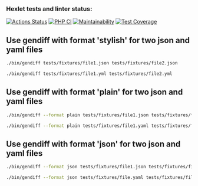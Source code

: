 ### Hexlet tests and linter status:
[![Actions Status](https://github.com/StanislavShein/php-project-48/workflows/hexlet-check/badge.svg)](https://github.com/StanislavShein/php-project-48/actions)
[![PHP CI](https://github.com/StanislavShein/php-project-48/actions/workflows/phpci.yml/badge.svg)](https://github.com/StanislavShein/php-project-48/actions/workflows/phpci.yml)
[![Maintainability](https://api.codeclimate.com/v1/badges/c43a112720a0fab650a6/maintainability)](https://codeclimate.com/github/StanislavShein/php-project-48/maintainability)
[![Test Coverage](https://api.codeclimate.com/v1/badges/c43a112720a0fab650a6/test_coverage)](https://codeclimate.com/github/StanislavShein/php-project-48/test_coverage)

## Use gendiff with format 'stylish' for two json and yaml files
```sh
./bin/gendiff tests/fixtures/file1.json tests/fixtures/file2.json
```
```sh
./bin/gendiff tests/fixtures/file1.yml tests/fixtures/file2.yml
```

## Use gendiff with format 'plain' for two json and yaml files
```sh
./bin/gendiff --format plain tests/fixtures/file1.json tests/fixtures/file2.json
```
```sh
./bin/gendiff --format plain tests/fixtures/file1.yaml tests/fixtures/file2.yaml
```

## Use gendiff with format 'json' for two json and yaml files
```sh
./bin/gendiff --format json tests/fixtures/file1.json tests/fixtures/file2.json
```
```sh
./bin/gendiff --format json tests/fixtures/file.yaml tests/fixtures/file2.yaml
```